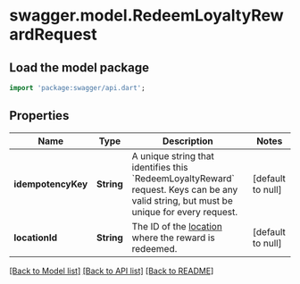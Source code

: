 # swagger.model.RedeemLoyaltyRewardRequest

## Load the model package
```dart
import 'package:swagger/api.dart';
```

## Properties
Name | Type | Description | Notes
------------ | ------------- | ------------- | -------------
**idempotencyKey** | **String** | A unique string that identifies this &#x60;RedeemLoyaltyReward&#x60; request.  Keys can be any valid string, but must be unique for every request. | [default to null]
**locationId** | **String** | The ID of the [location](https://developer.squareup.com/reference/square_2023-12-13/objects/Location) where the reward is redeemed. | [default to null]

[[Back to Model list]](../README.md#documentation-for-models) [[Back to API list]](../README.md#documentation-for-api-endpoints) [[Back to README]](../README.md)

